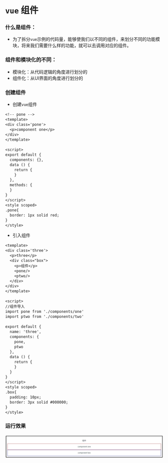 # `vue` 组件

### 什么是组件：

- 为了拆分`vue`示例的代码量，能够使我们以不同的组件，来划分不同的功能模块，将来我们需要什么样的功能，就可以去调用对应的组件。

### 组件和模块化的不同：

- 模块化：从代码逻辑的角度进行划分的
- 组件化：从UI界面的角度进行划分的

### 创建组件

- 创建`vue`组件

```vue
<!-- pone -->
<template>
<div class='pone'>
  <p>component one</p>
</div>
</template>

<script>
export default {
  components: {},
  data () {
    return {
    }
  },
  methods: {
  }
}
</script>
<style scoped>
.pone{
  border: 1px solid red;
}
</style>

```

- 引入组件

```vue
<template>
<div class='three'>
  <p>three</p>
  <div class="box">
    <p>组件</p>
    <pone/>
    <ptwo/>
  </div>
</div>
</template>

<script>
//组件导入
import pone from './components/one'
import ptwo from './components/two'

export default {
  name: 'three',
  components: {
    pone,
    ptwo
  },
  data () {
    return {
    }
  }
}
</script>
<style scoped>
.box{
  padding: 10px;
  border: 3px solid #000000;
}
</style>
```

### 运行效果

![](photo\组件运行效果.jpg)

